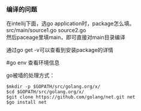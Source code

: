 ### 编译的问题  
在intellij下面，选go application时，package怎么填。  
src/main/source1.go source2.go  
然后paceage里填main，即可直接对main目录编译  


通过go get -v可以查看到安装package的详情

#go env 查看环境信息  

go被墙的处理方式：  
```
$mkdir -p $GOPATH/src/golang.org/x/
$cd $GOPATH/src/golang.org/x/
$git clone https://github.com/golang/net.git net 
$go install net
```

